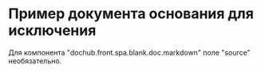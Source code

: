 # Пример документа основания для исключения

Для компонента "dochub.front.spa.blank.doc.markdown" поле "source" необязательно.